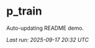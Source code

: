 # p_train

Auto-updating README demo.

<!--START_SECTION:status-->
_Last run: 2025-09-17 20:32 UTC_
<!--END_SECTION:status-->





































































































































































































































































































































































































































































































































































































